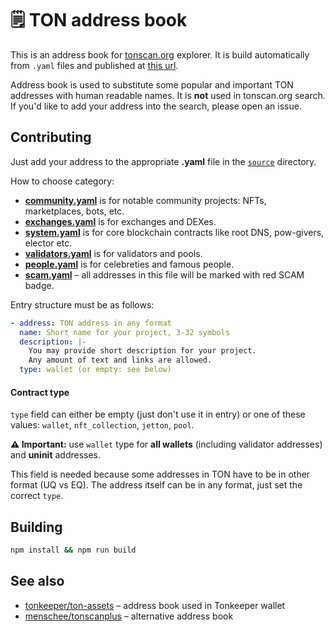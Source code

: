 # 🗒️ TON address book

This is an address book for [tonscan.org](https://tonscan.org) explorer. It is build automatically from `.yaml` files and published at [this url](https://address-book.tonscan.org/addresses.json). 

Address book is used to substitute some popular and important TON addresses with human readable names. It is **not** used in tonscan.org search. If you'd like to add your address into the search, please open an issue.

## Contributing
Just add your address to the appropriate **.yaml** file in the [`source`](https://github.com/catchain/address-book/blob/master/source) directory.

How to choose category:

- [**community.yaml**](https://github.com/catchain/address-book/blob/master/source/community.yaml) is for notable community projects: NFTs, marketplaces, bots, etc.
- [**exchanges.yaml**](https://github.com/catchain/address-book/blob/master/source/exchanges.yaml) is for exchanges and DEXes.
- [**system.yaml**](https://github.com/catchain/address-book/blob/master/source/system.yaml) is for core blockchain contracts like root DNS, pow-givers, elector etc.
- [**validators.yaml**](https://github.com/catchain/address-book/blob/master/source/validators.yaml) is for validators and pools.
- [**people.yaml**](https://github.com/catchain/address-book/blob/master/source/people.yaml) is for celebreties and famous people.
- [**scam.yaml**](https://github.com/catchain/address-book/blob/master/source/scam.yaml) – all addresses in this file will be marked with red SCAM badge.

Entry structure must be as follows:

```yaml
- address: TON address in any format
  name: Short name for your project, 3-32 symbols
  description: |-
    You may provide short description for your project.
    Any amount of text and links are allowed.
  type: wallet (or empty: see below)
```

#### Contract type
`type` field can either be empty (just don't use it in entry) or one of these values: `wallet`, `nft_collection`, `jetton`, `pool`.

**⚠️ Important:** use `wallet` type for **all wallets** (including validator addresses) and **uninit** addresses.

This field is needed because some addresses in TON have to be in other format (UQ vs EQ). The address itself can be in any format, just set the correct `type`.


## Building
```bash
npm install && npm run build
```

## See also
- [tonkeeper/ton-assets](https://github.com/tonkeeper/ton-assets) – address book used in Tonkeeper wallet
- [menschee/tonscanplus](https://github.com/menschee/tonscanplus) – alternative address book


<!-- Auto-update: 2025-10-05T14:46:06.956862 -->
